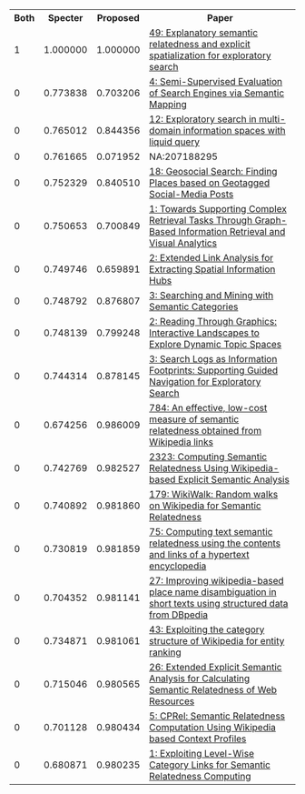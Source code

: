 <html><table><tr>
<th>Both</th>
<th>Specter</th>
<th>Proposed</th>
<th>Paper</th>
</tr>
<tr>
<td>1</td>
<td>1.000000</td>
<td>1.000000</td>
<td><a href="https://www.semanticscholar.org/paper/c14ea5812fdb2218ed8d768d04ed5bdd021fb6be">49: Explanatory semantic relatedness and explicit spatialization for exploratory search</a></td>
</tr>
<tr>
<td>0</td>
<td>0.773838</td>
<td>0.703206</td>
<td><a href="https://www.semanticscholar.org/paper/f2005963d1d38d2eec857b95709271b874101931">4: Semi-Supervised Evaluation of Search Engines via Semantic Mapping</a></td>
</tr>
<tr>
<td>0</td>
<td>0.765012</td>
<td>0.844356</td>
<td><a href="https://www.semanticscholar.org/paper/86c101455e8fbcbab19755253089c723e143c6c8">12: Exploratory search in multi-domain information spaces with liquid query</a></td>
</tr>
<tr>
<td>0</td>
<td>0.761665</td>
<td>0.071952</td>
<td>NA:207188295</td>
</tr>
<tr>
<td>0</td>
<td>0.752329</td>
<td>0.840510</td>
<td><a href="https://www.semanticscholar.org/paper/6951ee1023eab80c2b72916a7e60eb2cfe1fc2d0">18: Geosocial Search: Finding Places based on Geotagged Social-Media Posts</a></td>
</tr>
<tr>
<td>0</td>
<td>0.750653</td>
<td>0.700849</td>
<td><a href="https://www.semanticscholar.org/paper/48055352136b62947dcf830d6a2850a798a4b17e">1: Towards Supporting Complex Retrieval Tasks Through Graph-Based Information Retrieval and Visual Analytics</a></td>
</tr>
<tr>
<td>0</td>
<td>0.749746</td>
<td>0.659891</td>
<td><a href="https://www.semanticscholar.org/paper/e7ce648dc2c46bb7a6eae7429aa9fb3aec396ef2">2: Extended Link Analysis for Extracting Spatial Information Hubs</a></td>
</tr>
<tr>
<td>0</td>
<td>0.748792</td>
<td>0.876807</td>
<td><a href="https://www.semanticscholar.org/paper/f3c7e56040a7cb8dc29b075ed1be25edf92f692d">3: Searching and Mining with Semantic Categories</a></td>
</tr>
<tr>
<td>0</td>
<td>0.748139</td>
<td>0.799248</td>
<td><a href="https://www.semanticscholar.org/paper/2b95f68cdc268098bbcf5b601a94193e2f7a7854">2: Reading Through Graphics: Interactive Landscapes to Explore Dynamic Topic Spaces</a></td>
</tr>
<tr>
<td>0</td>
<td>0.744314</td>
<td>0.878145</td>
<td><a href="https://www.semanticscholar.org/paper/832075d5996067beb5e97e71b00779d6c27a99a3">3: Search Logs as Information Footprints: Supporting Guided Navigation for Exploratory Search</a></td>
</tr>
<tr>
<td>0</td>
<td>0.674256</td>
<td>0.986009</td>
<td><a href="https://www.semanticscholar.org/paper/3e48cb9b4838f8947388c3926df70211ca49b51a">784: An effective, low-cost measure of semantic relatedness obtained from Wikipedia links</a></td>
</tr>
<tr>
<td>0</td>
<td>0.742769</td>
<td>0.982527</td>
<td><a href="https://www.semanticscholar.org/paper/a9fee459ed211f53bfadef22e3ab774d0e927358">2323: Computing Semantic Relatedness Using Wikipedia-based Explicit Semantic Analysis</a></td>
</tr>
<tr>
<td>0</td>
<td>0.740892</td>
<td>0.981860</td>
<td><a href="https://www.semanticscholar.org/paper/340b893c8a2adc7b937b418b1eb7411df8907345">179: WikiWalk: Random walks on Wikipedia for Semantic Relatedness</a></td>
</tr>
<tr>
<td>0</td>
<td>0.730819</td>
<td>0.981859</td>
<td><a href="https://www.semanticscholar.org/paper/a3d1a208edacf88798c6a34dc43e975c9483241e">75: Computing text semantic relatedness using the contents and links of a hypertext encyclopedia</a></td>
</tr>
<tr>
<td>0</td>
<td>0.704352</td>
<td>0.981141</td>
<td><a href="https://www.semanticscholar.org/paper/80d9843338d07778dac65157a2c881892a28b821">27: Improving wikipedia-based place name disambiguation in short texts using structured data from DBpedia</a></td>
</tr>
<tr>
<td>0</td>
<td>0.734871</td>
<td>0.981061</td>
<td><a href="https://www.semanticscholar.org/paper/34d0d27e63ae5ac8fc8d00809973d5baf13ce927">43: Exploiting the category structure of Wikipedia for entity ranking</a></td>
</tr>
<tr>
<td>0</td>
<td>0.715046</td>
<td>0.980565</td>
<td><a href="https://www.semanticscholar.org/paper/cf720803eff9d85d3847d55ac1ff4b8732824122">26: Extended Explicit Semantic Analysis for Calculating Semantic Relatedness of Web Resources</a></td>
</tr>
<tr>
<td>0</td>
<td>0.701128</td>
<td>0.980434</td>
<td><a href="https://www.semanticscholar.org/paper/a423fe13791611154f4d1ae81be394e51ac02e1b">5: CPRel: Semantic Relatedness Computation Using Wikipedia based Context Profiles</a></td>
</tr>
<tr>
<td>0</td>
<td>0.680871</td>
<td>0.980235</td>
<td><a href="https://www.semanticscholar.org/paper/e37247427df654fe851759fca219b0653ea47981">1: Exploiting Level-Wise Category Links for Semantic Relatedness Computing</a></td>
</tr>
</table></html>
